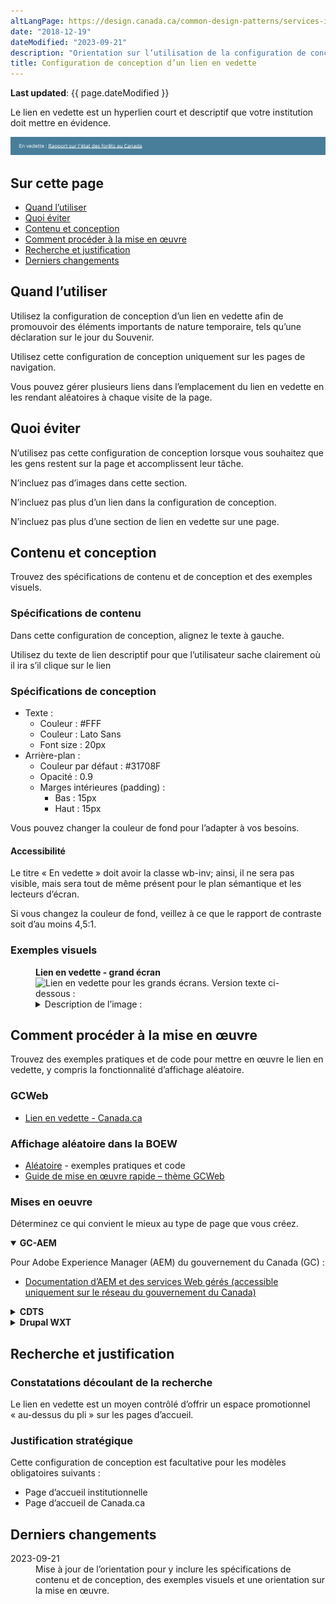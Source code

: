```yaml
---
altLangPage: https://design.canada.ca/common-design-patterns/services-information.html
date: "2018-12-19"
dateModified: "2023-09-21"
description: "Orientation sur l’utilisation de la configuration de conception d’un lien en vedette sur Canada.ca."
title: Configuration de conception d’un lien en vedette
---
```

<p><strong>Last updated</strong>: {{ page.dateModified }}</p>
<p>Le lien en vedette est un hyperlien court et descriptif que votre institution doit mettre en évidence.</p>
<div class="pattern-demo mrgn-tp-lg mrgn-bttm-xl"><img src="/images/featured-link-generic-fr.png" class="img-responsive" alt="" /></div>
<section>
  <h2>Sur cette page</h2>
  <ul>
    <li><a href="#utiliser">Quand l’utiliser</a></li>
    <li><a href="#avoid">Quoi éviter</a></li>
    <li><a href="#contenu">Contenu et conception</a></li>
    <li><a href="#œuvre">Comment procéder à la mise en œuvre</a></li>
    <li><a href="#recherche">Recherche et justification</a></li>
    <li><a href="#changements">Derniers changements</a></li>
  </ul>
</section>
<section id="utiliser">
  <h2>Quand l’utiliser</h2>
  <p>Utilisez la configuration de conception d’un lien en vedette afin de promouvoir des éléments importants de nature temporaire, tels qu’une déclaration sur le jour du Souvenir.</p>
  <p>Utilisez cette configuration de conception uniquement sur les pages de navigation.</p>
  <p>Vous pouvez gérer plusieurs liens dans l’emplacement du lien en vedette en les rendant aléatoires à chaque visite de la page.</p>
</section>
<section id="eviter">
  <h2>Quoi éviter</h2>
  <p>N’utilisez pas cette configuration de conception lorsque vous souhaitez que les gens restent sur la page et accomplissent leur tâche.</p>
  <p>N’incluez pas d’images dans cette section.</p>
  <p>N’incluez pas plus d’un lien dans la configuration de conception.</p>
  <p>N’incluez pas plus d’une section de lien en vedette sur une page.</p>
</section>
<section id="contenu">
  <h2>Contenu et conception</h2>
  <p>Trouvez des spécifications de contenu et de conception et des exemples visuels.</p>
  <h3>Spécifications de contenu</h3>
  <p>Dans cette configuration de conception, alignez le texte à gauche.</p>
  <p>Utilisez du texte de lien descriptif pour que l’utilisateur sache clairement où il ira s’il clique sur le lien</p>
  <h3>Spécifications de conception</h3>
  <ul>
    <li> Texte&nbsp;:
      <ul>
        <li>Couleur&nbsp;: #FFF</li>
        <li>Couleur&nbsp;: Lato Sans</li>
        <li>Font size&nbsp;: 20px</li>
      </ul>
    </li>
    <li> Arrière-plan&nbsp;:
      <ul>
        <li>Couleur par défaut&nbsp;: #31708F</li>
        <li>Opacité&nbsp;: 0.9</li>
        <li>Marges intérieures (padding)&nbsp;:
          <ul>
            <li>Bas&nbsp;: 15px</li>
            <li>Haut&nbsp;: 15px</li>
          </ul>
        </li>
      </ul>
    </li>
  </ul>
  <p>Vous pouvez changer la couleur de fond pour l’adapter à vos besoins.</p>
  <h4>Accessibilité</h4>
  <p>Le titre &laquo;&nbsp;En vedette&nbsp;&raquo; doit avoir la classe wb-inv; ainsi, il ne sera pas visible, mais sera tout de même présent pour le plan sémantique et les lecteurs d’écran.</p>
  <p>Si vous changez la couleur de fond, veillez à ce que le rapport de contraste soit d’au moins 4,5:1.</p>
  <h3>Exemples visuels</h3>
  <div class="pattern-demo mrgn-tp-md mrgn-bttm-md">
    <figure class="mrgn-tp-md mrgn-bttm-lg">
      <figcaption><b>Lien en vedette - grand écran</b></figcaption>
      <img src="/images/featured-link-fr.png" class="img-responsive" alt="Lien en vedette pour les grands écrans. Version texte ci-dessous :" />
      <details>
        <summary class="wb-toggle" data-toggle='{"print":"on"}'>Description de l’image&nbsp;:</summary>
        <p>Un lien en vedette est affiché dans une bande bleue qui s’étend sur toute la longueur de l’écran. Au-dessus du lien en vedette figure le nom du ministère (Ressources naturelles Canada), suivi d’une brève description du ministère. Sous le lien en vedette se trouve le titre En demande suivi de trois liens.</p>
      </details>
    </figure>
  </div>
</section>
<section>
  <h2 id="œuvre">Comment procéder à la mise en œuvre</h2>
  <p>Trouvez des exemples pratiques et de code pour mettre en œuvre le lien en vedette, y compris la fonctionnalité d’affichage aléatoire.</p>
  <h3>GCWeb</h3>
  <ul>
    <li><a href="https://wet-boew.github.io/GCWeb/components/gc-featured-link/gc-featured-link-fr.html">Lien en vedette - Canada.ca</a></li>
  </ul>
  <h3>Affichage aléatoire dans la BOEW</h3>
  <ul>
    <li><a href="https://wet-boew.github.io/v4.0-ci/demos/wb-randomize/wb-randomize-en.html">Aléatoire</a> - exemples pratiques et code</li>
    <li><a href="https://wet-boew.github.io/GCWeb/docs/implementing-fr.html">Guide de mise en œuvre rapide – thème GCWeb</a></li>
  </ul>
  <h3>Mises en oeuvre</h3>
  <p>Déterminez ce qui convient le mieux au type de page que vous créez.</p>
  <div class="row">
    <div class="col-md-8">
      <div class="wb-tabs mrgn-tp-lg">
        <div class="tabpanels">
          <details id="004" open="open">
            <summary><strong>GC-AEM</strong></summary>
            <p class="mrgn-tp-lg">Pour Adobe Experience Manager (AEM) du gouvernement du Canada (GC)&nbsp;:</p>
            <ul>
              <li><a href="https://www.gcpedia.gc.ca/wiki/Documentation_d%27AEM_sp%C3%A9cifique_au_GC_6.5">Documentation d’AEM et des services Web gérés (accessible uniquement sur le réseau du gouvernement du Canada)</a></li>
            </ul>
          </details>
          <details id="005">
            <summary><strong>CDTS</strong></summary>
            <p class="mrgn-tp-lg">Pour la Solution de gabarits à déploiement centralisé (SGDC)&nbsp;:</p>
            <ul>
              <li><a href="https://cenw-wscoe.github.io/sgdc-cdts/docs/index-fr.html">Documentation de la SGDC</a></li>
            </ul>
          </details>
          <details id="006">
            <summary><strong>Drupal WXT</strong></summary>
            <p class="mrgn-tp-lg">Pour Drupal WXT&nbsp;:</p>
            <ul>
              <li><a href="https://drupalwxt.github.io/en/">Documentation de Drupal WxT (en anglais seulement)</a></li>
            </ul>
          </details>
        </div>
      </div>
    </div>
  </div>
</section>
<section id="recherche">
  <h2>Recherche et justification</h2>
  <h3>Constatations découlant de la recherche</h3>
  <p>Le lien en vedette est un moyen contrôlé d’offrir un espace promotionnel &laquo;&nbsp;au-dessus du pli&nbsp;&raquo; sur les pages d’accueil.</p>
  <h3>Justification stratégique</h3>
  <p>Cette configuration de conception est facultative pour les modèles obligatoires suivants&nbsp;:</p>
  <ul>
    <li>Page d’accueil institutionnelle</li>
    <li>Page d’accueil de Canada.ca</li>
  </ul>
</section>
<section id="changements">
  <h2>Derniers changements</h2>
  <dl class="dl-horizontal">
    <dt>
      <time datetime="2023-09-21" class="link-muted">2023-09-21</time>
    </dt>
    <dd>Mise à jour de l’orientation pour y inclure les spécifications de contenu et de conception, des exemples visuels et une orientation sur la mise en œuvre.</dd>
  </dl>
</section>
